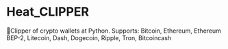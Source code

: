 # Heat_CLIPPER
🔐Clipper of crypto wallets at Python. Supports: Bitcoin, Ethereum, Ethereum BEP-2, Litecoin, Dash, Dogecoin, Ripple, Tron, Bitcoincash
